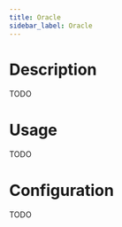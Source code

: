 ```yaml
---
title: Oracle
sidebar_label: Oracle
---
```


# Description

TODO

# Usage

TODO

# Configuration

TODO

